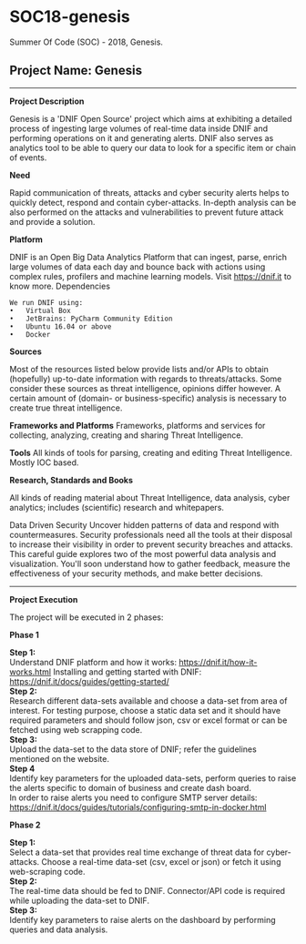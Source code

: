 # SOC18-genesis
Summer Of Code (SOC) - 2018, Genesis.  
## **Project Name: Genesis**  
________________________________________  
**Project Description**

Genesis is a 'DNIF Open Source' project which aims at exhibiting a detailed process of ingesting large volumes of real-time data inside DNIF and performing operations on it and generating alerts. DNIF also serves as analytics tool to be able to query our data to look for a specific item or chain of events.  
 
**Need**

Rapid communication of threats, attacks and cyber security alerts helps to quickly detect, respond and contain cyber-attacks. In-depth analysis can be also performed on the attacks and vulnerabilities to prevent future attack and provide a solution.

**Platform**

DNIF is an Open Big Data Analytics Platform that can ingest, parse, enrich large volumes of data each day and bounce back with actions using complex rules, profilers and machine learning models. 
Visit https://dnif.it to know more.
Dependencies
```
We run DNIF using:
•	Virtual Box
•	JetBrains: PyCharm Community Edition
•	Ubuntu 16.04 or above
•	Docker
```

**Sources**

Most of the resources listed below provide lists and/or APIs to obtain (hopefully) up-to-date information with regards to threats/attacks. Some consider these sources as threat intelligence, opinions differ however. A certain amount of (domain- or business-specific) analysis is necessary to create true threat intelligence.

**Frameworks and Platforms**
Frameworks, platforms and services for collecting, analyzing, creating and sharing Threat Intelligence.

**Tools**
All kinds of tools for parsing, creating and editing Threat Intelligence. Mostly IOC based.

**Research, Standards and Books**

All kinds of reading material about Threat Intelligence, data analysis, cyber analytics; includes (scientific) research and whitepapers.

Data Driven Security
Uncover hidden patterns of data and respond with countermeasures. Security professionals need all the tools at their disposal to increase their visibility in order to prevent security breaches and attacks. This careful guide explores two of the most powerful data analysis and visualization. You'll soon understand how to gather feedback, measure the effectiveness of your security methods, and make better decisions.
	







________________________________________



**Project Execution**

The project will be executed in 2 phases:

**Phase 1**

**Step 1:**  
Understand DNIF platform and how it works: https://dnif.it/how-it-works.html
Installing and getting started with DNIF: https://dnif.it/docs/guides/getting-started/  
**Step 2:**  
Research different data-sets available and choose a data-set from area of interest.	For testing purpose, choose a static data set and it should have required parameters and should follow json, csv or excel format or can be fetched using web scrapping code.  
**Step 3:**  
Upload the data-set to the data store of DNIF; refer the guidelines mentioned on the website.  
**Step 4**  
Identify key parameters for the uploaded data-sets, perform queries to raise the alerts specific to domain of business and create dash board.  
In order to raise alerts you need to configure SMTP server details: https://dnif.it/docs/guides/tutorials/configuring-smtp-in-docker.html  
 





**Phase 2**

**Step 1:**  
Select a data-set that provides real time exchange of threat data for cyber-attacks. Choose a real-time data-set (csv, excel or json) or fetch it using web-scraping code.  
**Step 2:**  
The real-time data should be fed to DNIF. Connector/API code is required while uploading the data-set to DNIF.  
**Step 3:**  
Identify key parameters to raise alerts on the dashboard by performing queries and data analysis.  
 
